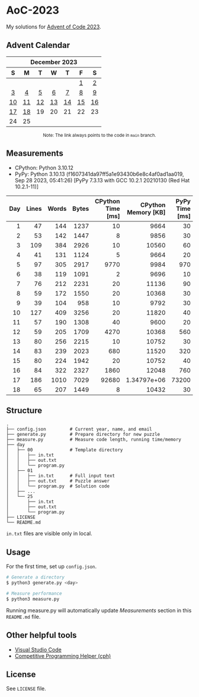 # AoC-2023

My solutions for [Advent of Code 2023](https://adventofcode.com/2023).

## Advent Calendar

<div align="center">
<table>
    <thead>
        <tr>
            <th colspan="7"><div align="center">December 2023</div></th>
        </tr>
        <tr>
            <th align="center">S</th>
            <th align="center">M</th>
            <th align="center">T</th>
            <th align="center">W</th>
            <th align="center">T</th>
            <th align="center">F</th>
            <th align="center">S</th>
        </tr>
    </thead>
    <tbody>
        <tr>
            <td align="center"></td>
            <td align="center"></td>
            <td align="center"></td>
            <td align="center"></td>
            <td align="center"></td>
            <td align="center"><a href="https://codeberg.org/kimerikal/AoC-2023/src/branch/main/day/01/program.py">1</a></td>
            <td align="center"><a href="https://codeberg.org/kimerikal/AoC-2023/src/branch/main/day/02/program.py">2</a></td>
        </tr>
        <tr>
            <td align="center"><a href="https://codeberg.org/kimerikal/AoC-2023/src/branch/main/day/03/program.py">3</a></td>
            <td align="center"><a href="https://codeberg.org/kimerikal/AoC-2023/src/branch/main/day/04/program.py">4</a></td>
            <td align="center"><a href="https://codeberg.org/kimerikal/AoC-2023/src/branch/main/day/05/program.py">5</a></td>
            <td align="center"><a href="https://codeberg.org/kimerikal/AoC-2023/src/branch/main/day/06/program.py">6</a></td>
            <td align="center"><a href="https://codeberg.org/kimerikal/AoC-2023/src/branch/main/day/07/program.py">7</a></td>
            <td align="center"><a href="https://codeberg.org/kimerikal/AoC-2023/src/branch/main/day/08/program.py">8</a></td>
            <td align="center"><a href="https://codeberg.org/kimerikal/AoC-2023/src/branch/main/day/09/program.py">9</a></td>
        </tr>
        <tr>
            <td align="center"><a href="https://codeberg.org/kimerikal/AoC-2023/src/branch/main/day/10/program.py">10</a></td>
            <td align="center"><a href="https://codeberg.org/kimerikal/AoC-2023/src/branch/main/day/11/program.py">11</a></td>
            <td align="center"><a href="https://codeberg.org/kimerikal/AoC-2023/src/branch/main/day/12/program.py">12</a></td>
            <td align="center"><a href="https://codeberg.org/kimerikal/AoC-2023/src/branch/main/day/13/program.py">13</a></td>
            <td align="center"><a href="https://codeberg.org/kimerikal/AoC-2023/src/branch/main/day/14/program.py">14</a></td>
            <td align="center"><a href="https://codeberg.org/kimerikal/AoC-2023/src/branch/main/day/15/program.py">15</a></td>
            <td align="center"><a href="https://codeberg.org/kimerikal/AoC-2023/src/branch/main/day/16/program.py">16</a></td>
        </tr>
        <tr>
            <td align="center"><a href="https://codeberg.org/kimerikal/AoC-2023/src/branch/main/day/17/program.py">17</a></td>
            <td align="center"><a href="https://codeberg.org/kimerikal/AoC-2023/src/branch/main/day/18/program.py">18</a></td>
            <td align="center">19</td>
            <td align="center">20</td>
            <td align="center">21</td>
            <td align="center">22</td>
            <td align="center">23</td>
        </tr>
        <tr>
            <td align="center">24</td>
            <td align="center">25</td>
            <td align="center"></td>
            <td align="center"></td>
            <td align="center"></td>
            <td align="center"></td>
            <td align="center"></td>
        </tr>
    </tbody>
</table>
<small>
    Note: The link always points to the code in <code>main</code> branch.
</small>
</div>

## Measurements

<!-- region measurements -->
- CPython: Python 3.10.12
- PyPy: Python 3.10.13 (f1607341da97ff5a1e93430b6e8c4af0ad1aa019, Sep 28 2023, 05:41:26) [PyPy 7.3.13 with GCC 10.2.1 20210130 (Red Hat 10.2.1-11)]

|   Day |   Lines |   Words |   Bytes |   CPython Time [ms] |   CPython Memory [KB] |   PyPy Time [ms] |   PyPy Memory [KB] |
|------:|--------:|--------:|--------:|--------------------:|----------------------:|-----------------:|-------------------:|
|     1 |      47 |     144 |    1237 |                  10 |        9664           |               30 |    62208           |
|     2 |      53 |     142 |    1447 |                   8 |        9856           |               30 |    62592           |
|     3 |     109 |     384 |    2926 |                  10 |       10560           |               60 |    65152           |
|     4 |      41 |     131 |    1124 |                   5 |        9664           |               20 |    61568           |
|     5 |      97 |     305 |    2917 |                9770 |        9984           |              970 |    61440           |
|     6 |      38 |     119 |    1091 |                   2 |        9696           |               10 |    52768           |
|     7 |      76 |     212 |    2231 |                  20 |       11136           |               90 |    66944           |
|     8 |      59 |     172 |    1550 |                  20 |       10368           |               30 |    63232           |
|     9 |      39 |     104 |     958 |                  10 |        9792           |               30 |    61952           |
|    10 |     127 |     409 |    3256 |                  20 |       11820           |               40 |    65280           |
|    11 |      57 |     190 |    1308 |                  40 |        9600           |               20 |    61824           |
|    12 |      59 |     205 |    1709 |                4270 |       10368           |              560 |   105472           |
|    13 |      80 |     256 |    2215 |                  10 |       10752           |               30 |    64384           |
|    14 |      83 |     239 |    2023 |                 680 |       11520           |              320 |   103168           |
|    15 |      80 |     224 |    1942 |                  20 |       10752           |               40 |    64256           |
|    16 |      84 |     322 |    2327 |                1860 |       12048           |              760 |   131804           |
|    17 |     186 |    1010 |    7029 |               92680 |           1.34797e+06 |            73200 |        1.46008e+06 |
|    18 |      65 |     207 |    1449 |                   8 |       10432           |               30 |    63232           |
<!-- endregion measurements -->

## Structure

```plain
.
├── config.json         # Current year, name, and email
├── generate.py         # Prepare directory for new puzzle
├── measure.py          # Measure code length, running time/memory
├── day
│   ├── 00              # Template directory
│   │   ├── in.txt
│   │   ├── out.txt
│   │   └── program.py
│   ├── 01
│   │   ├── in.txt      # Full input text
│   │   ├── out.txt     # Puzzle answer
│   │   └── program.py  # Solution code
│   ├── ...
│   └── 25
│       ├── in.txt
│       ├── out.txt
│       └── program.py
├── LICENSE
└── README.md
```

`in.txt` files are visible only in local.

## Usage

For the first time, set up `config.json`.

```bash
# Generate a directory
$ python3 generate.py <day>

# Measure performance
$ python3 measure.py
```

Running measure.py will automatically update *Measurements* section in this `README.md` file.

## Other helpful tools

- [Visual Studio Code](https://code.visualstudio.com/)
- [Competitive Programming Helper (cph)](https://marketplace.visualstudio.com/items?itemName=DivyanshuAgrawal.competitive-programming-helper)

## License

See `LICENSE` file.
